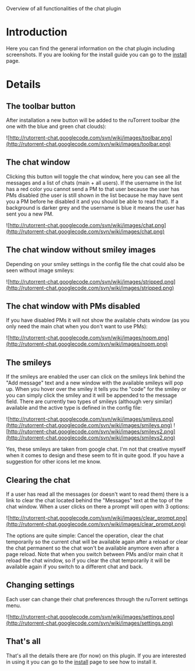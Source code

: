 Overview of all functionalities of the chat plugin

# Introduction #

Here you can find the general information on the chat plugin including screenshots. If you are looking for the install guide you can go to the [install](http://code.google.com/p/rutorrent-chat/wiki/Install) page.


# Details #

## The toolbar button ##

After installation a new button will be added to the ruTorrent toolbar (the one with the blue and green chat clouds):

![http://rutorrent-chat.googlecode.com/svn/wiki/images/toolbar.png](http://rutorrent-chat.googlecode.com/svn/wiki/images/toolbar.png)


## The chat window ##

Clicking this button will toggle the chat window, here you can see all the messages and a list of chats (main + all users). If the username in the list has a red color you cannot send a PM to that user because the user has PMs disabled (the user is still shown in the list because he may have sent you a PM before he disabled it and you should be able to read that). If a background is darker grey and the username is blue it means the user has sent you a new PM.

![http://rutorrent-chat.googlecode.com/svn/wiki/images/chat.png](http://rutorrent-chat.googlecode.com/svn/wiki/images/chat.png)


## The chat window without smiley images ##

Depending on your smiley settings in the config file the chat could also be seen without image smileys:

![http://rutorrent-chat.googlecode.com/svn/wiki/images/stripped.png](http://rutorrent-chat.googlecode.com/svn/wiki/images/stripped.png)


## The chat window with PMs disabled ##

If you have disabled PMs it will not show the available chats window (as you only need the main chat when you don't want to use PMs):

![http://rutorrent-chat.googlecode.com/svn/wiki/images/nopm.png](http://rutorrent-chat.googlecode.com/svn/wiki/images/nopm.png)


## The smileys ##

If the smileys are enabled the user can click on the smileys link behind the "Add message" text and a new window with the available smileys will pop up.
When you hover over the smiley it tells you the "code" for the smiley or you can simply click the smiley and it will be appended to the message field.
There are currently two types of smileys (although very similar) available and the active type is defined in the config file:

![http://rutorrent-chat.googlecode.com/svn/wiki/images/smileys.png](http://rutorrent-chat.googlecode.com/svn/wiki/images/smileys.png)
![http://rutorrent-chat.googlecode.com/svn/wiki/images/smileys2.png](http://rutorrent-chat.googlecode.com/svn/wiki/images/smileys2.png)

Yes, these smileys are taken from google chat. I'm not that creative myself when it comes to design and these seem to fit in quite good. If you have a suggestion for other icons let me know.


## Clearing the chat ##

If a user has read all the messages (or doesn't want to read them) there is a link to clear the chat located behind the "Messages" text at the top of the chat window. When a user clicks on there a prompt will open with 3 options:

![http://rutorrent-chat.googlecode.com/svn/wiki/images/clear_prompt.png](http://rutorrent-chat.googlecode.com/svn/wiki/images/clear_prompt.png)

The options are quite simple: Cancel the operation, clear the chat temporarily so the current chat will be available again after a reload or clear the chat permanent so the chat won't be available anymore even after a page reload.
Note that when you switch between PMs and/or main chat it reload the chat window, so if you clear the chat temporarily it will be available again if you switch to a different chat and back.


## Changing settings ##

Each user can change their chat preferences through the ruTorrent settings menu.

![http://rutorrent-chat.googlecode.com/svn/wiki/images/settings.png](http://rutorrent-chat.googlecode.com/svn/wiki/images/settings.png)


## That's all ##

That's all the details there are (for now) on this plugin. If you are interested in using it you can go to the [install](http://code.google.com/p/rutorrent-chat/wiki/Install) page to see how to install it.